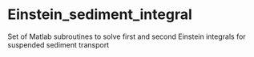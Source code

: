 # Einstein_sediment_integral
Set of Matlab subroutines to solve first and second Einstein integrals for suspended sediment transport 
